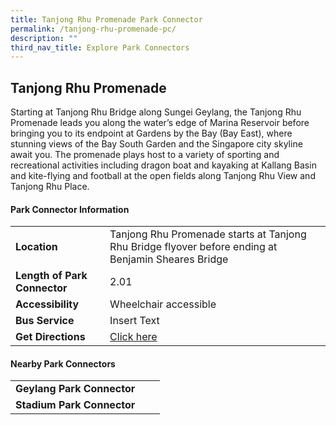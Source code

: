 ```yaml
---
title: Tanjong Rhu Promenade Park Connector
permalink: /tanjong-rhu-promenade-pc/
description: ""
third_nav_title: Explore Park Connectors
---
```

## Tanjong Rhu Promenade

Starting at Tanjong Rhu Bridge along Sungei Geylang, the Tanjong Rhu Promenade leads you along the water’s edge of Marina Reservoir before bringing you to its endpoint at Gardens by the Bay (Bay East), where stunning views of the Bay South Garden and the Singapore city skyline await you. The promenade plays host to a variety of sporting and recreational activities including dragon boat and kayaking at Kallang Basin and kite-flying and football at the open fields along Tanjong Rhu View and Tanjong Rhu Place.



#### Park Connector Information

|  |  |  |
| -------- | -------- | -------- |
| **Location** | Tanjong Rhu Promenade starts at Tanjong Rhu Bridge flyover before ending at Benjamin Sheares Bridge |  |
| **Length of Park Connector** | 2.01   |  |
| **Accessibility** | Wheelchair accessible | |
| **Bus Service** | Insert Text | |
| **Get Directions** | [Click here](http://www.onemap.gov.sg/main/v2/?lat=1.29829539735644&amp;lng=103.870953794757) | |


#### Nearby Park Connectors
|   |  |  |
| -------- | -------- | -------- |
| **Geylang Park Connector** | | |
| **Stadium Park Connector** | | |